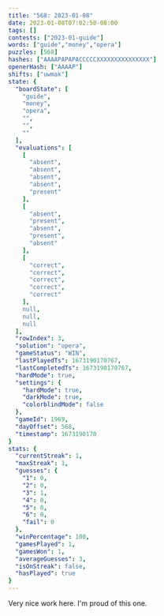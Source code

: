 ```yaml
---
title: "568: 2023-01-08"
date: 2023-01-08T07:02:50-08:00
tags: []
contests: ["2023-01-guide"]
words: ["guide","money","opera"]
puzzles: [568]
hashes: ["AAAAPAPAPACCCCCXXXXXXXXXXXXXXX"]
openerHash: ["AAAAP"]
shifts: ["uwmak"]
state: {
  "boardState": [
    "guide",
    "money",
    "opera",
    "",
    "",
    ""
  ],
  "evaluations": [
    [
      "absent",
      "absent",
      "absent",
      "absent",
      "present"
    ],
    [
      "absent",
      "present",
      "absent",
      "present",
      "absent"
    ],
    [
      "correct",
      "correct",
      "correct",
      "correct",
      "correct"
    ],
    null,
    null,
    null
  ],
  "rowIndex": 3,
  "solution": "opera",
  "gameStatus": "WIN",
  "lastPlayedTs": 1673190170767,
  "lastCompletedTs": 1673190170767,
  "hardMode": true,
  "settings": {
    "hardMode": true,
    "darkMode": true,
    "colorblindMode": false
  },
  "gameId": 1969,
  "dayOffset": 568,
  "timestamp": 1673190170
}
stats: {
  "currentStreak": 1,
  "maxStreak": 1,
  "guesses": {
    "1": 0,
    "2": 0,
    "3": 1,
    "4": 0,
    "5": 0,
    "6": 0,
    "fail": 0
  },
  "winPercentage": 100,
  "gamesPlayed": 1,
  "gamesWon": 1,
  "averageGuesses": 3,
  "isOnStreak": false,
  "hasPlayed": true
}
---
```

<!-- more -->
Very nice work here. I'm proud of this one.
